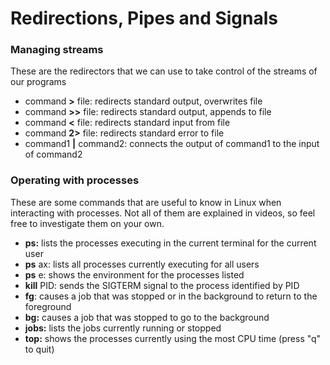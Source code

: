 # Redirections, Pipes and Signals

### Managing streams

These are the redirectors that we can use to take control of the streams of our programs

- command **>** file: redirects standard output, overwrites file
- command **>>** file: redirects standard output, appends to file
- command **<** file: redirects standard input from file
- command **2>** file: redirects standard error to file
- command1 **|** command2: connects the output of command1 to the input of command2

### Operating with processes

These are some commands that are useful to know in Linux when interacting with processes. Not all of them are explained in videos, so feel free to investigate them on your own.

- **ps:** lists the processes executing in the current terminal for the current user
- **ps** ax: lists all processes currently executing for all users
- **ps** e: shows the environment for the processes listed
- **kill** PID: sends the SIGTERM signal to the process identified by PID
- **fg**: causes a job that was stopped or in the background to return to the foreground
- **bg:** causes a job that was stopped to go to the background
- **jobs:** lists the jobs currently running or stopped
- **top:** shows the processes currently using the most CPU time (press "q" to quit)